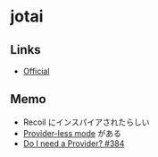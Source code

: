# jotai

## Links
- [Official](https://jotai.org/)

## Memo
- Recoil にインスパイアされたらしい
- [Provider-less mode](https://github.com/pmndrs/jotai/blob/c3bb354e2271c24116d9e5b916c6d0e26128aa0d/docs/api/core.mdx#provider) がある
- [Do I need a Provider? #384](https://github.com/pmndrs/jotai/discussions/384)